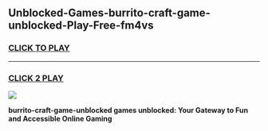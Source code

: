 
## Unblocked-Games-burrito-craft-game-unblocked-Play-Free-fm4vs
<h3>
<a href="https://premium76.site?title=burrito-craft-game-unblocked&ref=22A">CLICK TO PLAY</a></h3>
<hr>

<h3>
<a href="https://premium76.site?title=burrito-craft-game-unblocked&ref=22A">CLICK 2 PLAY</a>
  
</h3>

<a href="https://premium76.site?title=burrito-craft-game-unblocked&ref=22A"><img src="https://clearcache.store/games.png"></a>


**burrito-craft-game-unblocked games unblocked: Your Gateway to Fun and Accessible Online Gaming**

